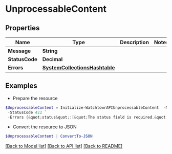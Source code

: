 # UnprocessableContent
## Properties

Name | Type | Description | Notes
------------ | ------------- | ------------- | -------------
**Message** | **String** |  | 
**StatusCode** | **Decimal** |  | 
**Errors** | [**SystemCollectionsHashtable**](.md) |  | 

## Examples

- Prepare the resource
```powershell
$UnprocessableContent = Initialize-WatchtowrAPIUnprocessableContent  -Message The given data was invalid. `
 -StatusCode 422 `
 -Errors {&quot;status&quot;:[&quot;The status field is required.&quot;,&quot;The selected status is invalid.&quot;],&quot;email&quot;:[&quot;The email field must be a valid email address.&quot;]}
```

- Convert the resource to JSON
```powershell
$UnprocessableContent | ConvertTo-JSON
```

[[Back to Model list]](../README.md#documentation-for-models) [[Back to API list]](../README.md#documentation-for-api-endpoints) [[Back to README]](../README.md)

